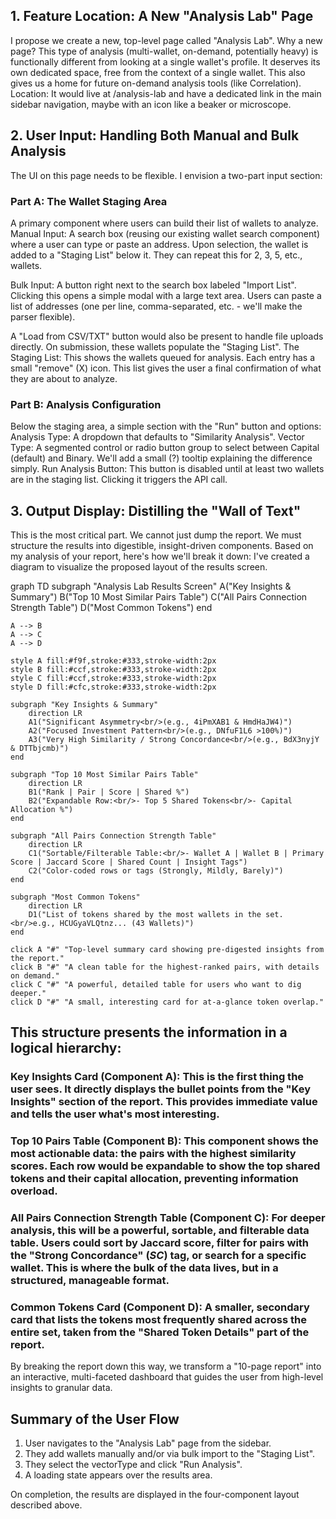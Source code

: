 ## 1. Feature Location: A New "Analysis Lab" Page
I propose we create a new, top-level page called "Analysis Lab".
Why a new page? This type of analysis (multi-wallet, on-demand, potentially heavy) is functionally different from looking at a single wallet's profile. It deserves its own dedicated space, free from the context of a single wallet. This also gives us a home for future on-demand analysis tools (like Correlation).
Location: It would live at /analysis-lab and have a dedicated link in the main sidebar navigation, maybe with an icon like a beaker or microscope.

## 2. User Input: Handling Both Manual and Bulk Analysis
The UI on this page needs to be flexible. I envision a two-part input section:

### Part A: The Wallet Staging Area
A primary component where users can build their list of wallets to analyze.
Manual Input: A search box (reusing our existing wallet search component) where a user can type or paste an address. Upon selection, the wallet is added to a "Staging List" below it. They can repeat this for 2, 3, 5, etc., wallets.

Bulk Input: A button right next to the search box labeled "Import List".
Clicking this opens a simple modal with a large text area.
Users can paste a list of addresses (one per line, comma-separated, etc. - we'll make the parser flexible).

A "Load from CSV/TXT" button would also be present to handle file uploads directly.
On submission, these wallets populate the "Staging List".
The Staging List: This shows the wallets queued for analysis. Each entry has a small "remove" (X) icon. This list gives the user a final confirmation of what they are about to analyze.

### Part B: Analysis Configuration
Below the staging area, a simple section with the "Run" button and options:
Analysis Type: A dropdown that defaults to "Similarity Analysis".
Vector Type: A segmented control or radio button group to select between Capital (default) and Binary. We'll add a small (?) tooltip explaining the difference simply.
Run Analysis Button: This button is disabled until at least two wallets are in the staging list. Clicking it triggers the API call.

## 3. Output Display: Distilling the "Wall of Text"
This is the most critical part. We cannot just dump the report. We must structure the results into digestible, insight-driven components. Based on my analysis of your report, here's how we'll break it down:
I've created a diagram to visualize the proposed layout of the results screen.

graph TD
    subgraph "Analysis Lab Results Screen"
        A("Key Insights & Summary")
        B("Top 10 Most Similar Pairs Table")
        C("All Pairs Connection Strength Table")
        D("Most Common Tokens")
    end

    A --> B
    A --> C
    A --> D

    style A fill:#f9f,stroke:#333,stroke-width:2px
    style B fill:#ccf,stroke:#333,stroke-width:2px
    style C fill:#ccf,stroke:#333,stroke-width:2px
    style D fill:#cfc,stroke:#333,stroke-width:2px

    subgraph "Key Insights & Summary"
        direction LR
        A1("Significant Asymmetry<br/>(e.g., 4iPmXAB1 & HmdHaJW4)")
        A2("Focused Investment Pattern<br/>(e.g., DNfuF1L6 >100%)")
        A3("Very High Similarity / Strong Concordance<br/>(e.g., BdX3nyjY & DTTbjcmb)")
    end

    subgraph "Top 10 Most Similar Pairs Table"
        direction LR
        B1("Rank | Pair | Score | Shared %")
        B2("Expandable Row:<br/>- Top 5 Shared Tokens<br/>- Capital Allocation %")
    end

    subgraph "All Pairs Connection Strength Table"
        direction LR
        C1("Sortable/Filterable Table:<br/>- Wallet A | Wallet B | Primary Score | Jaccard Score | Shared Count | Insight Tags")
        C2("Color-coded rows or tags (Strongly, Mildly, Barely)")
    end
    
    subgraph "Most Common Tokens"
        direction LR
        D1("List of tokens shared by the most wallets in the set.<br/>e.g., HCUGyaVLQtnz... (43 Wallets)")
    end

    click A "#" "Top-level summary card showing pre-digested insights from the report."
    click B "#" "A clean table for the highest-ranked pairs, with details on demand."
    click C "#" "A powerful, detailed table for users who want to dig deeper."
    click D "#" "A small, interesting card for at-a-glance token overlap."



## This structure presents the information in a logical hierarchy:

### Key Insights Card (Component A): This is the first thing the user sees. It directly displays the bullet points from the "Key Insights" section of the report. This provides immediate value and tells the user what's most interesting.

### Top 10 Pairs Table (Component B): This component shows the most actionable data: the pairs with the highest similarity scores. Each row would be expandable to show the top shared tokens and their capital allocation, preventing information overload.


### All Pairs Connection Strength Table (Component C): For deeper analysis, this will be a powerful, sortable, and filterable data table. Users could sort by Jaccard score, filter for pairs with the "Strong Concordance" (*SC*) tag, or search for a specific wallet. This is where the bulk of the data lives, but in a structured, manageable format.

### Common Tokens Card (Component D): A smaller, secondary card that lists the tokens most frequently shared across the entire set, taken from the "Shared Token Details" part of the report.

By breaking the report down this way, we transform a "10-page report" into an interactive, multi-faceted dashboard that guides the user from high-level insights to granular data.

## Summary of the User Flow

1. User navigates to the "Analysis Lab" page from the sidebar.
2. They add wallets manually and/or via bulk import to the "Staging List".
3. They select the vectorType and click "Run Analysis".
4. A loading state appears over the results area.

On completion, the results are displayed in the four-component layout described above.